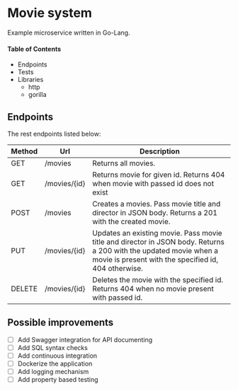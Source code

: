 # Movie system
Example microservice written in Go-Lang.

#### Table of Contents  
* Endpoints
* Tests
* Libraries
    * http  
    * gorilla

## Endpoints
The rest endpoints listed below:

Method | Url          | Description
------ | -----------  | -----------
GET    | /movies      | Returns all movies.
GET    | /movies/{id} | Returns movie for given id. Returns 404 when movie with passed id does not exist
POST   | /movies      | Creates a movies. Pass movie title and director in JSON body. Returns a 201 with the created movie.
PUT    | /movies/{id} | Updates an existing movie. Pass movie title and director in JSON body. Returns a 200 with the updated movie when a movie is present with the specified id, 404 otherwise.
DELETE | /movies/{id} | Deletes the movie with the specified id. Returns 404 when no movie present with passed id.
<!-- 
Some example requests: 

Get all movies from external recommendation system:
```curl http://localhost:8080/allMovies```

Create a movie:
```curl -X POST --header "Content-Type: application/json" --data '{"title": "Star Wars IV", "rate": "Good"}' http://localhost:8080/movies```

Get all movies from your local storage:
```curl http://localhost:8080/movies```

Get a single movie (assuming the id of the movie is 1):
```curl http://localhost:8080/movies/1```

Update a movie (assuming the id of the movie is 1):
```curl -X PUT --header "Content-Type: application/json" --data '{"title": "Star Wars IV"", "rate": "Good"}' http://localhost:8080/movies/1```

Delete a movie (assuming the id of the movie is 1):
```curl -X DELETE http://localhost:8080/movies/1``` -->

<!-- ## Tests
For testing purposes I use ScalaTest. Unit tests are using mocks, while integration tests are using real HTTP client to make requests.
To run unit tests do `sbt test`. To run integration tests `sbt it:test`. -->

## Possible improvements
- [ ] Add Swagger integration for API documenting 
- [ ] Add SQL syntax checks
- [ ] Add continuous integration
- [ ] Dockerize the application
- [ ] Add logging mechanism
- [ ] Add property based testing